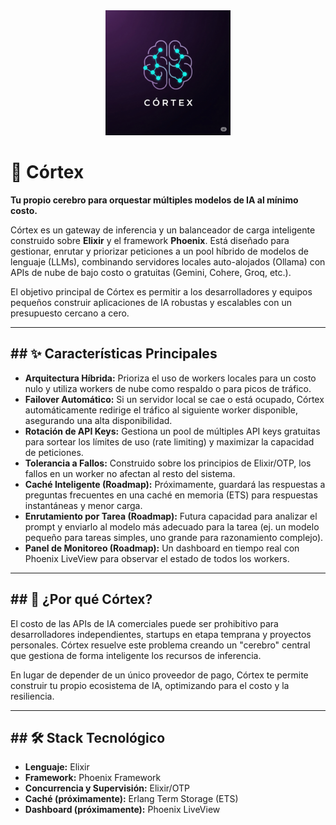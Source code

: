 <div align="center">
  <img src="logo.png" alt="Córtex Logo" width="200"/>
</div>

# 🧠 Córtex

**Tu propio cerebro para orquestar múltiples modelos de IA al mínimo costo.**

Córtex es un gateway de inferencia y un balanceador de carga inteligente construido sobre **Elixir** y el framework **Phoenix**. Está diseñado para gestionar, enrutar y priorizar peticiones a un pool híbrido de modelos de lenguaje (LLMs), combinando servidores locales auto-alojados (Ollama) con APIs de nube de bajo costo o gratuitas (Gemini, Cohere, Groq, etc.).

El objetivo principal de Córtex es permitir a los desarrolladores y equipos pequeños construir aplicaciones de IA robustas y escalables con un presupuesto cercano a cero.

---

## ## ✨ Características Principales

* **Arquitectura Híbrida:** Prioriza el uso de workers locales para un costo nulo y utiliza workers de nube como respaldo o para picos de tráfico.
* **Failover Automático:** Si un servidor local se cae o está ocupado, Córtex automáticamente redirige el tráfico al siguiente worker disponible, asegurando una alta disponibilidad.
* **Rotación de API Keys:** Gestiona un pool de múltiples API keys gratuitas para sortear los límites de uso (rate limiting) y maximizar la capacidad de peticiones.
* **Tolerancia a Fallos:** Construido sobre los principios de Elixir/OTP, los fallos en un worker no afectan al resto del sistema.
* **Caché Inteligente (Roadmap):** Próximamente, guardará las respuestas a preguntas frecuentes en una caché en memoria (ETS) para respuestas instantáneas y menor carga.
* **Enrutamiento por Tarea (Roadmap):** Futura capacidad para analizar el prompt y enviarlo al modelo más adecuado para la tarea (ej. un modelo pequeño para tareas simples, uno grande para razonamiento complejo).
* **Panel de Monitoreo (Roadmap):** Un dashboard en tiempo real con Phoenix LiveView para observar el estado de todos los workers.

---

## ## 🤔 ¿Por qué Córtex?

El costo de las APIs de IA comerciales puede ser prohibitivo para desarrolladores independientes, startups en etapa temprana y proyectos personales. Córtex resuelve este problema creando un "cerebro" central que gestiona de forma inteligente los recursos de inferencia.

En lugar de depender de un único proveedor de pago, Córtex te permite construir tu propio ecosistema de IA, optimizando para el costo y la resiliencia.

---

## ## 🛠️ Stack Tecnológico

* **Lenguaje:** Elixir
* **Framework:** Phoenix Framework
* **Concurrencia y Supervisión:** Elixir/OTP
* **Caché (próximamente):** Erlang Term Storage (ETS)
* **Dashboard (próximamente):** Phoenix LiveView
